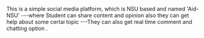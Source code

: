 
This is a simple social media platform, which is NSU based and named 'Aid-NSU' 
---where Student can share content and opinion also they can get help
   about  some certai  topic
---They can also get real time comment and chatting option .  
